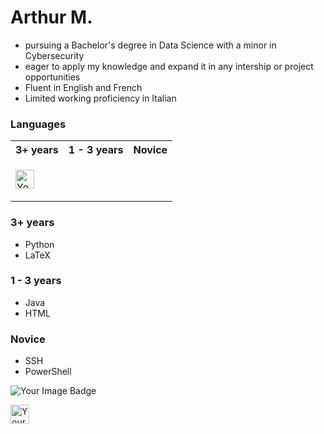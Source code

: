 <link href="style.css" rel="stylesheet"/>

# Arthur M. 
- pursuing a Bachelor's degree in Data Science with a minor in Cybersecurity
- eager to apply my knowledge and expand it in any intership or project opportunities
- Fluent in English and French
- Limited working proficiency in Italian

<div>

### Languages
<head>
<table>
    <tr>
        <th scope="col"> 3+ years </th>
        <th scope="col"> 1 - 3 years </th>
        <th scope-"col"> Novice </th>
    </tr>
    
<td>

<img 
    src="https://cdn3.iconfinder.com/data/icons/logos-and-brands-adobe/512/267_Python-256.png" 
    alt="Your Image Badge"
    width = 30 
/>

</td>

<td>

</td>

<td>

</td>


</table>
</head>

### 3+ years

- Python
- LaTeX

### 1 - 3 years

- Java
- HTML

### Novice
- SSH
- PowerShell
</div>

<img src="https://tryhackme-badges.s3.amazonaws.com/ArMaHat314.png" alt="Your Image Badge" />

<img 
    src="https://cdn3.iconfinder.com/data/icons/logos-and-brands-adobe/512/267_Python-256.png" 
    alt="Your Image Badge"
    width = 30 
/>

